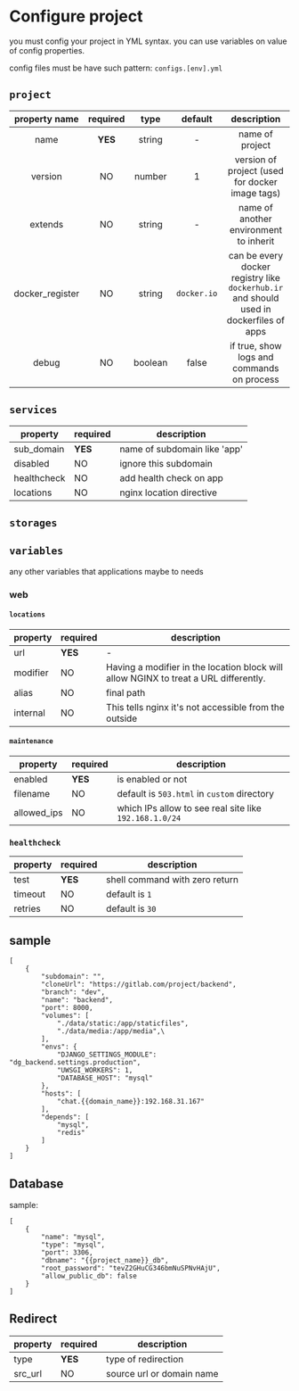 # Configure project

you must config your project in YML syntax.
you can use variables on value of config properties.

config files must be have such pattern: `configs.[env].yml`

## `project`

|property name| required | type | default | description |
|:-------:|:-------:|:-------:|:-------:|:-------:|
| name | **YES** | string | - | name of project |
| version | NO | number | 1 | version of project (used for docker image tags) |
| extends | NO | string | - | name of another environment to inherit |
| docker_register | NO | string | `docker.io` | can be every docker registry like `dockerhub.ir` and should used in dockerfiles of apps|
| debug | NO | boolean | false | if true, show logs and commands on process |

<!-- | sub_domains | **YES** | Array of [Sub domain](#sub-domain) | define applications on different sub domains. |
| domain_name | **YES** | string | - | domain name like `sample.io`
| ssl_enabled | NO | boolean | using ssl or not |
| databases | NO |  Array of [Database](#database) | defined used apps databases| 
| variables | NO | object | any other variables that applications maybe to needs | -->
<!-- | redirects | NO | Array of [Redirect](#redirect) | define different redirects| -->

## `services`

|property| required | description|
|-------| ------- | --------- |
| sub_domain | **YES** | name of subdomain like 'app' |
|disabled | NO | ignore this subdomain |
| healthcheck | NO | add health check on app| 
| locations| NO | nginx location directive |


## `storages`


## `variables`

any other variables that applications maybe to needs 

### web
#### `locations`
|property| required | description|
|-------| ------- | --------- |
|url|**YES**|-
|modifier| NO |Having a modifier in the location block will allow NGINX to treat a URL differently.|
|alias| NO | final path|
internal| NO | This tells nginx it's not accessible from the outside|

#### `maintenance`
|property| required | description|
|-------| ------- | --------- |
|enabled|**YES**|is enabled or not
|filename| NO |default is `503.html` in `custom` directory|
allowed_ips| NO | which IPs allow to see real site like `192.168.1.0/24` |

### `healthcheck`

|property| required | description|
|-------| ------- | --------- |
| test | **YES** | shell command with zero return |
| timeout | NO | default is `1` |
| retries | NO | default is `30` | 


## sample
```
[
    {
        "subdomain": "",
        "cloneUrl": "https://gitlab.com/project/backend",
        "branch": "dev",
        "name": "backend",
        "port": 8000,
        "volumes": [
            "./data/static:/app/staticfiles",
            "./data/media:/app/media",\
        ],
        "envs": {
            "DJANGO_SETTINGS_MODULE": "dg_backend.settings.production",
            "UWSGI_WORKERS": 1,
            "DATABASE_HOST": "mysql"
        },
        "hosts": [
            "chat.{{domain_name}}:192.168.31.167"
        ],
        "depends": [
            "mysql",
            "redis"
        ]
    }
]
```


## Database

sample:
```
[
    {
        "name": "mysql",
        "type": "mysql",
        "port": 3306,
        "dbname": "{{project_name}}_db",
        "root_password": "tevZ2GHuCG346bmNuSPNvHAjU",
        "allow_public_db": false
    }
]

```


## Redirect

|property| required | description|
|-------| ------- | --------- |
| type | **YES** | type of redirection|
|src_url | NO | source url or domain name |

<!-- ### redirection types

#### `non2www`

redirect a sub domain to its www based. like redirect `app.sample.com` to `www.app.sample.com`
> it useful for root domain that can used a wildcard certificate.

## sample
```
[
    {
        "type": "non2www",
        "src_url": "api.{{domain_name}}"
    }
]
``` -->